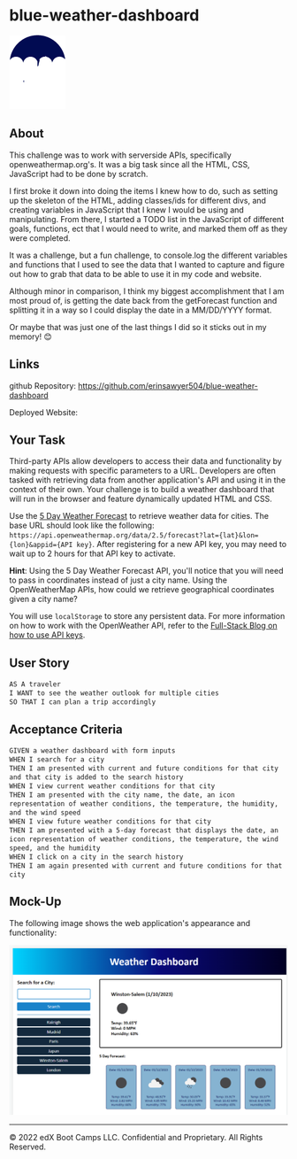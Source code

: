 # blue-weather-dashboard
![Cat with Umbrella Icon](./assets/images/catUmbrella.png)

## About

This challenge was to work with serverside APIs, specifically openweathermap.org's.  It was a big task since all the HTML, CSS, JavaScript had to be done by scratch.  

I first broke it down into doing the items I knew how to do, such as setting up the skeleton of the HTML, adding classes/ids for different divs, and creating variables in JavaScript that I knew I would be using and manipulating.  From there, I started a TODO list in the JavaScript of different goals, functions, ect that I would need to write, and marked them off as they were completed. 

It was a challenge, but a fun challenge, to console.log the different variables and functions that I used to see the data that I wanted to capture and figure out how to grab that data to be able to use it in my code and website.  

Although minor in comparison, I think my biggest accomplishment that I am most proud of, is getting the date back from the getForecast function and splitting it in a way so I could display the date in a MM/DD/YYYY format.  

Or maybe that was just one of the last things I did so it sticks out in my memory! 😊

## Links
github Repository: https://github.com/erinsawyer504/blue-weather-dashboard

Deployed Website: 


## Your Task

Third-party APIs allow developers to access their data and functionality by making requests with specific parameters to a URL. Developers are often tasked with retrieving data from another application's API and using it in the context of their own. Your challenge is to build a weather dashboard that will run in the browser and feature dynamically updated HTML and CSS.

Use the [5 Day Weather Forecast](https://openweathermap.org/forecast5) to retrieve weather data for cities. The base URL should look like the following: `https://api.openweathermap.org/data/2.5/forecast?lat={lat}&lon={lon}&appid={API key}`. After registering for a new API key, you may need to wait up to 2 hours for that API key to activate.

**Hint**: Using the 5 Day Weather Forecast API, you'll notice that you will need to pass in coordinates instead of just a city name. Using the OpenWeatherMap APIs, how could we retrieve geographical coordinates given a city name?

You will use `localStorage` to store any persistent data. For more information on how to work with the OpenWeather API, refer to the [Full-Stack Blog on how to use API keys](https://coding-boot-camp.github.io/full-stack/apis/how-to-use-api-keys).

## User Story

```
AS A traveler
I WANT to see the weather outlook for multiple cities
SO THAT I can plan a trip accordingly
```

## Acceptance Criteria

```
GIVEN a weather dashboard with form inputs
WHEN I search for a city
THEN I am presented with current and future conditions for that city and that city is added to the search history
WHEN I view current weather conditions for that city
THEN I am presented with the city name, the date, an icon representation of weather conditions, the temperature, the humidity, and the wind speed
WHEN I view future weather conditions for that city
THEN I am presented with a 5-day forecast that displays the date, an icon representation of weather conditions, the temperature, the wind speed, and the humidity
WHEN I click on a city in the search history
THEN I am again presented with current and future conditions for that city
```

## Mock-Up

The following image shows the web application's appearance and functionality:

![The weather app includes a search option, a list of cities, and a five-day forecast and current weather conditions for Atlanta.](./assets/images/blue_weather_app.PNG)



- - -
© 2022 edX Boot Camps LLC. Confidential and Proprietary. All Rights Reserved.
